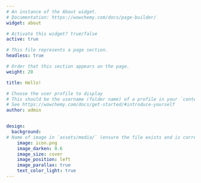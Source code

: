 ```yaml
---
# An instance of the About widget.
# Documentation: https://wowchemy.com/docs/page-builder/
widget: about

# Activate this widget? true/false
active: true

# This file represents a page section.
headless: true

# Order that this section appears on the page.
weight: 20

title: Hello!

# Choose the user profile to display
# This should be the username (folder name) of a profile in your `content/authors/` folder.
# See https://wowchemy.com/docs/get-started/#introduce-yourself
author: admin


design:
  background:
# Name of image in `assets/media/` (ensure the file exists and is correctly referenced)
    image: icon.png
    image_darken: 0.6
    image_size: cover
    image_position: left
    image_parallax: true
    text_color_light: true
---
```


